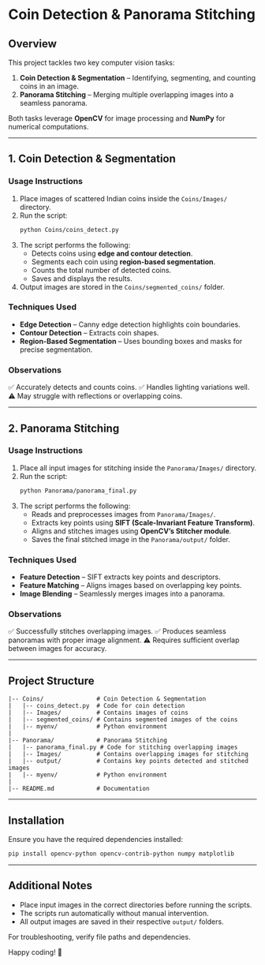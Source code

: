 # Coin Detection & Panorama Stitching

## Overview
This project tackles two key computer vision tasks:
1. **Coin Detection & Segmentation** – Identifying, segmenting, and counting coins in an image.
2. **Panorama Stitching** – Merging multiple overlapping images into a seamless panorama.

Both tasks leverage **OpenCV** for image processing and **NumPy** for numerical computations.

---

## 1. Coin Detection & Segmentation

### **Usage Instructions**
1. Place images of scattered Indian coins inside the `Coins/Images/` directory.
2. Run the script:
   ```bash
   python Coins/coins_detect.py
   ```
3. The script performs the following:
   - Detects coins using **edge and contour detection**.
   - Segments each coin using **region-based segmentation**.
   - Counts the total number of detected coins.
   - Saves and displays the results.
4. Output images are stored in the `Coins/segmented_coins/` folder.

### **Techniques Used**
- **Edge Detection** – Canny edge detection highlights coin boundaries.
- **Contour Detection** – Extracts coin shapes.
- **Region-Based Segmentation** – Uses bounding boxes and masks for precise segmentation.

### **Observations**
✅ Accurately detects and counts coins.
✅ Handles lighting variations well.
⚠️ May struggle with reflections or overlapping coins.

---

## 2. Panorama Stitching

### **Usage Instructions**
1. Place all input images for stitching inside the `Panorama/Images/` directory.
2. Run the script:
   ```bash
   python Panorama/panorama_final.py
   ```
3. The script performs the following:
   - Reads and preprocesses images from `Panorama/Images/`.
   - Extracts key points using **SIFT (Scale-Invariant Feature Transform)**.
   - Aligns and stitches images using **OpenCV’s Stitcher module**.
   - Saves the final stitched image in the `Panorama/output/` folder.

### **Techniques Used**
- **Feature Detection** – SIFT extracts key points and descriptors.
- **Feature Matching** – Aligns images based on overlapping key points.
- **Image Blending** – Seamlessly merges images into a panorama.

### **Observations**
✅ Successfully stitches overlapping images.
✅ Produces seamless panoramas with proper image alignment.
⚠️ Requires sufficient overlap between images for accuracy.

---

## Project Structure
```
|-- Coins/               # Coin Detection & Segmentation
|   |-- coins_detect.py  # Code for coin detection
|   |-- Images/          # Contains images of coins
|   |-- segmented_coins/ # Contains segmented images of the coins
|   |-- myenv/           # Python environment
|
|-- Panorama/            # Panorama Stitching
|   |-- panorama_final.py # Code for stitching overlapping images
|   |-- Images/          # Contains overlapping images for stitching
|   |-- output/          # Contains key points detected and stitched images
|   |-- myenv/           # Python environment
|
|-- README.md            # Documentation
```

---

## Installation
Ensure you have the required dependencies installed:
```bash
pip install opencv-python opencv-contrib-python numpy matplotlib
```

---

## Additional Notes
- Place input images in the correct directories before running the scripts.
- The scripts run automatically without manual intervention.
- All output images are saved in their respective `output/` folders.

For troubleshooting, verify file paths and dependencies.

Happy coding! 🚀

